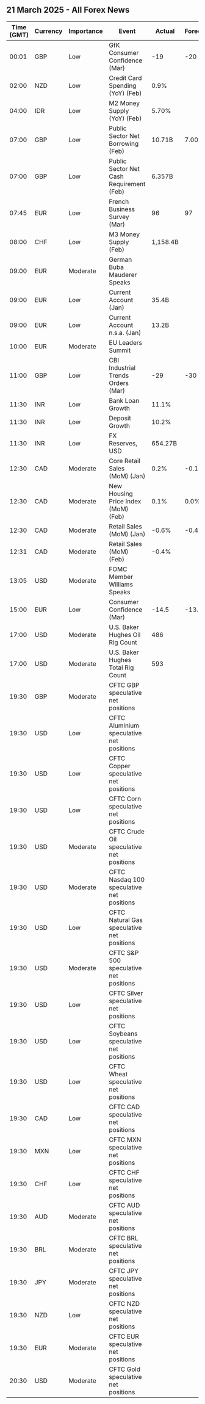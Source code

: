 ## 21 March 2025 - All Forex News

| Time (GMT) | Currency | Importance | Event | Actual | Forecast | Previous |
|------|----------|------------|-------|--------|----------|----------|
| 00:01 | GBP | Low | GfK Consumer Confidence (Mar) | -19 | -20 | -20 |
| 02:00 | NZD | Low | Credit Card Spending (YoY) (Feb) | 0.9% |  | 1.3% |
| 04:00 | IDR | Low | M2 Money Supply (YoY) (Feb) | 5.70% |  | 5.50% |
| 07:00 | GBP | Low | Public Sector Net Borrowing (Feb) | 10.71B | 7.00B | -13.32B |
| 07:00 | GBP | Low | Public Sector Net Cash Requirement (Feb) | 6.357B |  | -22.402B |
| 07:45 | EUR | Low | French Business Survey (Mar) | 96 | 97 | 97 |
| 08:00 | CHF | Low | M3 Money Supply (Feb) | 1,158.4B |  | 1,154.6B |
| 09:00 | EUR | Moderate | German Buba Mauderer Speaks |  |  |  |
| 09:00 | EUR | Low | Current Account (Jan) | 35.4B |  | 38.4B |
| 09:00 | EUR | Low | Current Account n.s.a. (Jan) | 13.2B |  | 50.5B |
| 10:00 | EUR | Moderate | EU Leaders Summit |  |  |  |
| 11:00 | GBP | Low | CBI Industrial Trends Orders (Mar) | -29 | -30 | -28 |
| 11:30 | INR | Low | Bank Loan Growth | 11.1% |  | 11.0% |
| 11:30 | INR | Low | Deposit Growth | 10.2% |  | 10.3% |
| 11:30 | INR | Low | FX Reserves, USD | 654.27B |  | 653.97B |
| 12:30 | CAD | Moderate | Core Retail Sales (MoM) (Jan) | 0.2% | -0.1% | 2.9% |
| 12:30 | CAD | Moderate | New Housing Price Index (MoM) (Feb) | 0.1% | 0.0% | -0.1% |
| 12:30 | CAD | Moderate | Retail Sales (MoM) (Jan) | -0.6% | -0.4% | 2.6% |
| 12:31 | CAD | Moderate | Retail Sales (MoM) (Feb) | -0.4% |  | -0.6% |
| 13:05 | USD | Moderate | FOMC Member Williams Speaks |  |  |  |
| 15:00 | EUR | Low | Consumer Confidence (Mar) | -14.5 | -13.0 | -13.6 |
| 17:00 | USD | Moderate | U.S. Baker Hughes Oil Rig Count | 486 |  | 487 |
| 17:00 | USD | Moderate | U.S. Baker Hughes Total Rig Count | 593 |  | 592 |
| 19:30 | GBP | Moderate | CFTC GBP speculative net positions |  |  | 29.2K |
| 19:30 | USD | Low | CFTC Aluminium speculative net positions |  |  | 2.0K |
| 19:30 | USD | Low | CFTC Copper speculative net positions |  |  | 18.6K |
| 19:30 | USD | Low | CFTC Corn speculative net positions |  |  | 268.4K |
| 19:30 | USD | Moderate | CFTC Crude Oil speculative net positions |  |  | 164.1K |
| 19:30 | USD | Moderate | CFTC Nasdaq 100 speculative net positions |  |  | 22.7K |
| 19:30 | USD | Low | CFTC Natural Gas speculative net positions |  |  | -93.0K |
| 19:30 | USD | Moderate | CFTC S&P 500 speculative net positions |  |  | 80.6K |
| 19:30 | USD | Low | CFTC Silver speculative net positions |  |  | 59.5K |
| 19:30 | USD | Low | CFTC Soybeans speculative net positions |  |  | -12.1K |
| 19:30 | USD | Low | CFTC Wheat speculative net positions |  |  | -78.1K |
| 19:30 | CAD | Low | CFTC CAD speculative net positions |  |  | -142.4K |
| 19:30 | MXN | Low | CFTC MXN speculative net positions |  |  | 30.1K |
| 19:30 | CHF | Low | CFTC CHF speculative net positions |  |  | -37.0K |
| 19:30 | AUD | Moderate | CFTC AUD speculative net positions |  |  | -48.2K |
| 19:30 | BRL | Moderate | CFTC BRL speculative net positions |  |  | 41.9K |
| 19:30 | JPY | Moderate | CFTC JPY speculative net positions |  |  | 133.9K |
| 19:30 | NZD | Low | CFTC NZD speculative net positions |  |  | -52.9K |
| 19:30 | EUR | Moderate | CFTC EUR speculative net positions |  |  | 13.1K |
| 20:30 | USD | Moderate | CFTC Gold speculative net positions |  |  | 236.1K |
